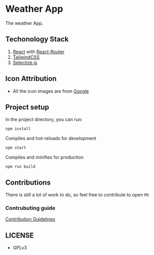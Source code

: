 # Weather App

The weather App.

## Techonology Stack
1. [React](https://reactjs.org/) with [React-Router](https://reactrouter.com/)
2. [TailwindCSS](https://tailwindcss.com/)
3. [Selectize.js](https://selectize.dev/)

## Icon Attribution
- All the icon images are from [Google](https://www.google.com)

## Project setup

In the project directory, you can run:

`npm install`

Compiles and hot-reloads for development

```npm start```

Compiles and minifies for production

`npm run build`

## Contributions
There is still a lot of work to do, so feel free to contribute to open `PR`

###  Contrubuting guide
[Contribution Guidelines](https://github.com/lablnet/pakweather_scraper/blob/main/CONTRIBUTING.md)

## LICENSE
- GPLv3
  
